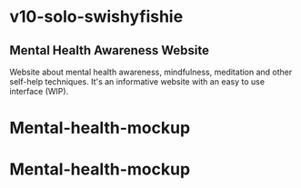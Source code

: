 # v10-solo-swishyfishie

## Mental Health Awareness Website


Website about mental health awareness, mindfulness, meditation and other self-help techniques. It's an informative website with an easy to use interface (WIP).

# Mental-health-mockup
# Mental-health-mockup
